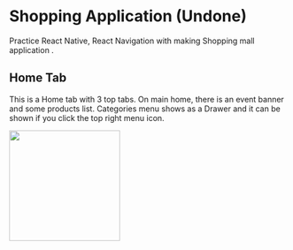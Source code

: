 # Shopping Application (Undone)
Practice React Native, React Navigation with making Shopping mall application .

## Home Tab
This is a Home tab with 3 top tabs. 
On main home, there is an event banner and some products list.
Categories menu shows as a Drawer and it can be shown if you click the top right menu icon.

<image src="https://user-images.githubusercontent.com/72160826/131164290-7468a06d-c70a-4b43-8448-253347817108.gif" style="width: 200px; "/>
